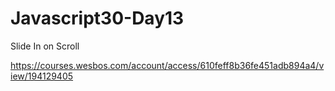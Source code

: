 # Javascript30-Day13
Slide In on Scroll

https://courses.wesbos.com/account/access/610feff8b36fe451adb894a4/view/194129405
